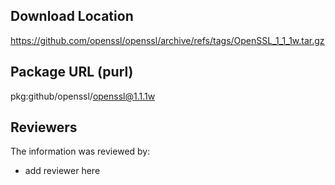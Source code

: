 ## Download Location

https://github.com/openssl/openssl/archive/refs/tags/OpenSSL_1_1_1w.tar.gz

## Package URL (purl)

pkg:github/openssl/openssl@1.1.1w

## Reviewers

The information was reviewed by:

* add reviewer here
